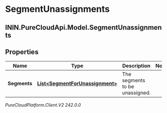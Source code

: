 # SegmentUnassignments

## ININ.PureCloudApi.Model.SegmentUnassignments

## Properties

|Name | Type | Description | Notes|
|------------ | ------------- | ------------- | -------------|
| **Segments** | [**List&lt;SegmentForUnassignment&gt;**](SegmentForUnassignment) | The segments to be unassigned. | |



_PureCloudPlatform.Client.V2 242.0.0_
